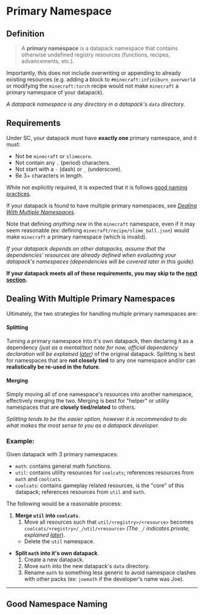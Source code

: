 # Primary Namespace

## Definition

> A **primary namespace** is a datapack namespace that contains otherwise undefined registry resources (functions, recipes, advancements, etc.).
 
Importantly, this does not include overwriting or appending to already existing resources (e.g. adding a block to `#minecraft:infiniburn_overworld` or modifying the `minecraft:torch` recipe would not make `minecraft` a primary namespace of your datapack).

*A datapack namespace is any directory in a datapack's `data` directory.*

## Requirements

Under SC, your datapack must have **exactly one** primary namespace, and it must:

* Not be `minecraft` or `slimecore`.
* Not contain any `.` (period) characters.
* Not start with a `-` (dash) or `_` (underscore).
* Be 3+ characters in length.

While not explicitly required, it is expected that it is follows [good naming practices](TODO).

If your datapack is found to have multiple primary namespaces, see *[Dealing With Multiple Namespaces](TODO)*.

Note that defining *anything new* in the `minecraft` namespace, even if it may seem reasonable (ex: defining `minecraft/recipe/slime_ball.json`) would make `minecraft` a primary namespace (which is invalid).

*If your datapack depends on other datapacks, assume that the dependencies' resources are already defined when evaluating your datapack's namespaces (dependencies will be covered later in this guide).*

**If your datapack meets all of these requirements, you may skip to the [next section](./slimecore.md).**

## Dealing With Multiple Primary Namespaces
Ultimately, the two strategies for handling multiple primary namespaces are:

#### Splitting
Turning a primary namespace into it's own datapack, then declaring it as a dependency *(just as a mental/text note for now, official dependency declaration will be explained [later](TODO))* of the original datapack. Splitting is best for namespaces that are **not closely tied** to any one namespace and/or can **realistically be re-used in the future**.

#### Merging
Simply moving all of one namespace's resources into another namespace, effectively merging the two. Merging is best for "helper" or utility namespaces that are **closely tied/related** to others.

*Splitting tends to be the easier option, however it is recommended to do what makes the most sense to you as a datapack developer.*

### Example:

Given datapack with 3 primary namespaces:

* `math`: contains general math functions.
* `util`: contains utility resources for `coolcats`; references resources from `math` and `coolcats`.
* `coolcats`: contains gameplay related resources, is the "core" of this datapack; references resources from `util` and `math`.

The following would be a reasonable process:

1. **Merge `util` into `coolcats`**.
    1. Move all resources such that `util/<registry>/<resource>` becomes `coolcats/<registry>/_/util/<resource>` *(The `_/` indicates private, explained [later](TODO)*).
    * Delete the `util` namespace.
  
* **Split `math` into it's own datapack**.
    1. Create a new datapack.
    2. Move `math` into the new datapack's `data` directory.
    3. Rename `math` to something less generic to avoid namespace clashes with other packs (ex: `joemath` if the developer's name was Joe).

---

## Good Namespace Naming